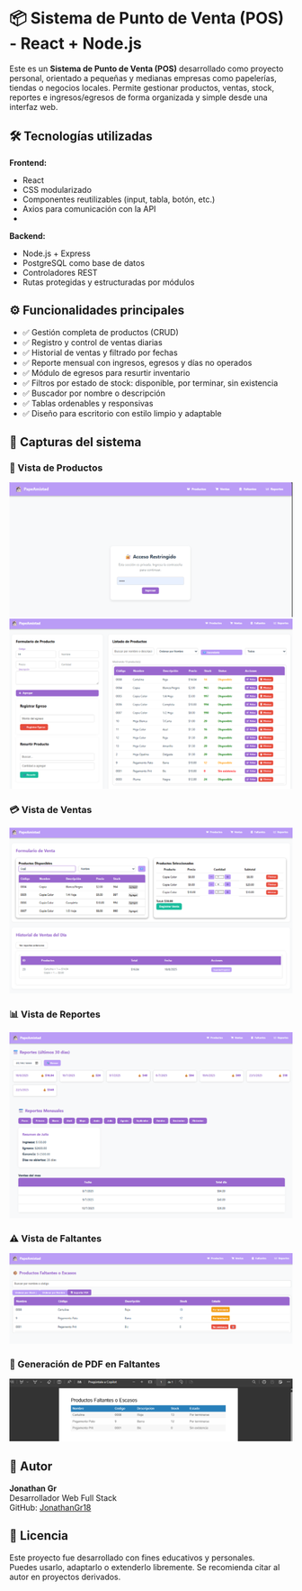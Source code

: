 # 📦 Sistema de Punto de Venta (POS) - React + Node.js

Este es un **Sistema de Punto de Venta (POS)** desarrollado como proyecto personal, orientado a pequeñas y medianas empresas como papelerías, tiendas o negocios locales. Permite gestionar productos, ventas, stock, reportes e ingresos/egresos de forma organizada y simple desde una interfaz web.

## 🛠️ Tecnologías utilizadas

**Frontend:**  
- React  
- CSS modularizado  
- Componentes reutilizables (input, tabla, botón, etc.)  
- Axios para comunicación con la API
- 
**Backend:**  
- Node.js + Express  
- PostgreSQL como base de datos  
- Controladores REST  
- Rutas protegidas y estructuradas por módulos

## ⚙️ Funcionalidades principales

- ✅ Gestión completa de productos (CRUD)  
- ✅ Registro y control de ventas diarias  
- ✅ Historial de ventas y filtrado por fechas  
- ✅ Reporte mensual con ingresos, egresos y días no operados  
- ✅ Módulo de egresos para resurtir inventario  
- ✅ Filtros por estado de stock: disponible, por terminar, sin existencia  
- ✅ Buscador por nombre o descripción  
- ✅ Tablas ordenables y responsivas  
- ✅ Diseño para escritorio con estilo limpio y adaptable

## 📸 Capturas del sistema

### 🛒 Vista de Productos
![Productos_1](./screenshots/Productos_1.png)
![Productos_2](./screenshots/Productos_2.png)

### 💳 Vista de Ventas
![Ventas](./screenshots/Ventas.png)

### 📊 Vista de Reportes
![Reportes](./screenshots/Reportes.png)

### ⚠️ Vista de Faltantes
![Faltantes](./screenshots/Faltantes.png)

### 📄 Generación de PDF en Faltantes
![FaltantesPDF](./screenshots/FaltantesPDF.png)


## 👤 Autor

**Jonathan Gr**  
Desarrollador Web Full Stack  
GitHub: [JonathanGr18](https://github.com/JonathanGr18)

## 📝 Licencia

Este proyecto fue desarrollado con fines educativos y personales.  
Puedes usarlo, adaptarlo o extenderlo libremente. Se recomienda citar al autor en proyectos derivados.
